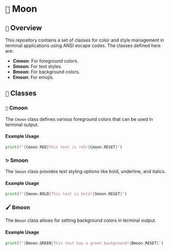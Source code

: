 # `🌙` Moon

## `🌌` Overview
This repository contains a set of classes for color and style management in terminal applications using ANSI escape codes. The classes defined here are:

- **Cmoon**: For foreground colors.
- **Smoon**: For text styles.
- **Bmoon**: For background colors.
- **Emoon**: For emojis.

## `🎨` Classes

### `🌈` Cmoon
The `Cmoon` class defines various foreground colors that can be used in terminal output.

#### Example Usage
```python
print(f"{Cmoon.RED}This text is red!{Cmoon.RESET}")
```

### `✨` Smoon
The `Smoon` class provides text styling options like bold, underline, and italics.

#### Example Usage
```python
print(f"{Smoon.BOLD}This text is bold!{Smoon.RESET}")
```

### 🖌️ Bmoon
The `Bmoon` class allows for setting background colors in terminal output.

#### Example Usage
```python
print(f"{Bmoon.GREEN}This text has a green background!{Bmoon.RESET}")
```
